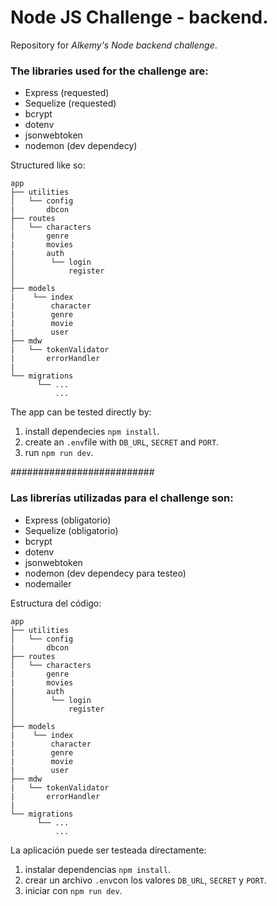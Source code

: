 # Node JS Challenge - backend.

Repository for _Alkemy's Node backend challenge_.

### The libraries used for the challenge are:

- Express (requested)
- Sequelize (requested)
- bcrypt
- dotenv
- jsonwebtoken
- nodemon (dev dependecy)

Structured like so:

```
app
├── utilities
│   └── config
|       dbcon
├── routes
│   └── characters
|       genre
|       movies
|       auth
│        └── login
│            register
│
├── models
|    └── index
|        character
|        genre
|        movie
|        user
├── mdw
|   └── tokenValidator
|       errorHandler
|
└── migrations
      └── ...
          ...
```

The app can be tested directly by:

1. install dependecies `npm install`.
2. create an `.env`file with `DB_URL`, `SECRET` and `PORT`.
3. run `npm run dev`.

##########################

### Las librerías utilizadas para el challenge son:

- Express (obligatorio)
- Sequelize (obligatorio)
- bcrypt
- dotenv
- jsonwebtoken
- nodemon (dev dependecy para testeo)
- nodemailer

Estructura del código:

```
app
├── utilities
│   └── config
|       dbcon
├── routes
│   └── characters
|       genre
|       movies
|       auth
│        └── login
│            register
│
├── models
|    └── index
|        character
|        genre
|        movie
|        user
├── mdw
|   └── tokenValidator
|       errorHandler
|
└── migrations
      └── ...
          ...
```

La aplicación puede ser testeada directamente:

1. instalar dependencias `npm install`.
2. crear un archivo `.env`con los valores `DB_URL`, `SECRET` y `PORT`.
3. iniciar con `npm run dev`.

